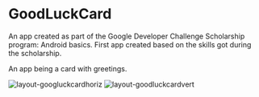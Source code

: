 # GoodLuckCard
An app created as part of the Google Developer Challenge Scholarship program: Android basics. First app created based on the skills got during the scholarship.

An app being a card with greetings.

![layout-googluckcardhoriz](https://user-images.githubusercontent.com/33321088/35194103-eabdf8dc-fead-11e7-880e-8f04ae5ea5be.png)
![layout-goodluckcardvert](https://user-images.githubusercontent.com/33321088/35194104-eadc1290-fead-11e7-9ae7-ac174516d0d3.png)

